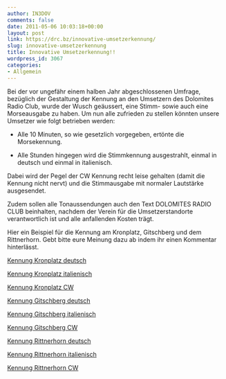 ```yaml
---
author: IN3DOV
comments: false
date: 2011-05-06 10:03:18+00:00
layout: post
link: https://drc.bz/innovative-umsetzerkennung/
slug: innovative-umsetzerkennung
title: Innovative Umsetzerkennung!!
wordpress_id: 3067
categories:
- Allgemein
---
```


Bei der vor ungefähr einem halben Jahr abgeschlossenen Umfrage, bezüglich der Gestaltung der Kennung an den Umsetzern des Dolomites Radio Club, wurde der Wusch geäussert, eine Stimm- sowie auch eine Morseausgabe zu haben. Um nun alle zufrieden zu stellen könnten unsere Umsetzer wie folgt betrieben werden:



	
  * Alle 10 Minuten, so wie gesetzlich vorgegeben, ertönte die Morsekennung.

	
  * Alle Stunden hingegen wird die Stimmkennung ausgestrahlt, einmal in deutsch und einmal in italienisch.


Dabei wird der Pegel der CW Kennung recht leise gehalten (damit die Kennung nicht nervt) und die Stimmausgabe mit normaler Lautstärke ausgesendet.

Zudem sollen alle Tonaussendungen auch den Text DOLOMITES RADIO CLUB beinhalten, nachdem der Verein für die Umsetzerstandorte verantwortlich ist und alle anfallenden Kosten trägt.

Hier ein Beispiel für die Kennung am Kronplatz, Gitschberg und dem Rittnerhorn. Gebt bitte eure Meinung dazu ab indem ihr einen Kommentar hinterlässt.

[Kennung Kronplatz deutsch](https://drc.bz/wp-content/uploads/2011/05/Kennung-Kronplatz-deutsch.wav)

[Kennung Kronplatz italienisch](https://drc.bz/wp-content/uploads/2011/05/Kennung-Kronplatz-italienisch.wav)

[Kennung Kronplatz CW](https://drc.bz/wp-content/uploads/2011/05/Kennung-Kronplatz-CW.wav)

[Kennung Gitschberg deutsch](https://drc.bz/wp-content/uploads/2011/05/Kennung-Gitschberg-deutsch.wav)

[Kennung Gitschberg italienisch](https://drc.bz/wp-content/uploads/2011/05/Kennung-Gitschberg-italienisch1.wav)

[Kennung Gitschberg CW](https://drc.bz/wp-content/uploads/2011/05/Kennung-Gitschberg-CW.wav)

[Kennung Rittnerhorn deutsch](https://drc.bz/wp-content/uploads/2011/05/Kennung-Rittnerhorn-deutsch1.wav)

[Kennung Rittnerhorn italienisch](https://drc.bz/wp-content/uploads/2011/05/Kennung-Rittnerhorn-italienisch2.wav)

[Kennung Rittnerhorn CW](https://drc.bz/wp-content/uploads/2011/05/Kennung-Rittnerhorn-CW1.wav)


